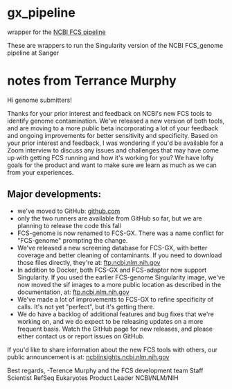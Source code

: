 # gx_pipeline
wrapper for the [NCBI FCS pipeline](https://ftp.ncbi.nlm.nih.gov/pub/murphyte/FCS/FCS-genome/fcs_genome_readme.html)

These are wrappers to run the Singularity version of the NCBI FCS_genome pipeline at Sanger

# notes from Terrance Murphy

Hi genome submitters!

Thanks for your prior interest and feedback on NCBI's new FCS tools to identify genome contamination. We've released a new version of both tools, and are moving to a more public beta incorporating a lot of your feedback and ongoing improvements for better sensitivity and specificity.
Based on your prior interest and feedback, I was wondering if you'd be available for a Zoom interview to discuss any issues and challenges that may have come up with getting FCS running and how it's working for you? We have lofty goals for the product and want to make sure we learn as much as we can from your experiences.

## Major developments:
* we've moved to GitHub: [github.com](https://github.com/ncbi/fcs)
* only the two runners are available from GitHub so far, but we are planning to release the code this fall
* FCS-genome is now renamed to FCS-GX. There was a name conflict for "FCS-genome" prompting the change.
* We've released a new screening database for FCS-GX, with better coverage and better cleaning of contaminants. If you need to download those files directly, they're at: [ftp.ncbi.nlm.nih.gov](https://ftp.ncbi.nlm.nih.gov/genomes/TOOLS/FCS/database/latest/)
* In addition to Docker, both FCS-GX and FCS-adaptor now support Singularity. If you used the earlier FCS-genome Singularity image, we've now moved the sif images to a more public location as described in the documentation, at: [ftp.ncbi.nlm.nih.gov](https://ftp.ncbi.nlm.nih.gov/genomes/TOOLS/FCS/releases/latest/)
* We've made a lot of improvements to FCS-GX to refine specificity of calls. It's not yet "perfect", but it's getting there.
* We do have a backlog of additional features and bug fixes that we're working on, and we do expect to be releasing updates on a more frequent basis. Watch the GitHub page for new releases, and please either contact us or report issues on GitHub.

If you'd like to share information about the new FCS tools with others, our public announcement is at: [ncbiinsights.ncbi.nlm.nih.gov](https://ncbiinsights.ncbi.nlm.nih.gov/2022/07/28/fcs-beta-tool/)

Best regards,
-Terence Murphy and the FCS development team
Staff Scientist
RefSeq Eukaryotes Product Leader
NCBI/NLM/NIH
